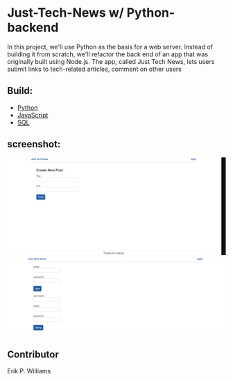 # Just-Tech-News w/ Python-backend

In this project, we'll use Python as the basis for a web server. Instead of building it from scratch, we'll refactor the back end of an app that was originally built using Node.js. The app, called Just Tech News, lets users submit links to tech-related articles, comment on other users

## Build:

- [Python](https://www.python.org/)
- [JavaScript](https://www.javascript.com/)
- [SQL](https://www.techtarget.com/searchdatamanagement/definition/SQL)

## screenshot:

![](./app/tech.png)
![](./app/tech2.png)

## Contributor
Erik P. Williams
